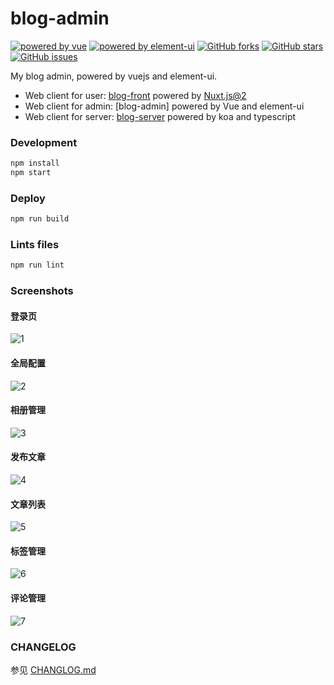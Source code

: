 [vue]: https://vuejs.org/
[vue-image]: https://img.shields.io/badge/Powered%20By-Vue-4fc08d.svg?style=flat-square
[element-ui]: http://element.eleme.io
[element-ui-image]: https://img.shields.io/badge/Powered%20By-elementui-409eff.svg?style=flat-square

# blog-admin

[![powered by vue][vue-image]][vue]
[![powered by element-ui][element-ui-image]][element-ui]
[![GitHub forks](https://img.shields.io/github/forks/Chance722/blog-admin.svg?style=flat-square)](https://github.com/Chance722/blog-admin/network/members)
[![GitHub stars](https://img.shields.io/github/stars/Chance722/blog-admin.svg?style=flat-square)](https://github.com/Chance722/blog-admin/stargazers)
[![GitHub issues](https://img.shields.io/github/issues/Chance722/blog-admin.svg?style=flat-square)](https://github.com/Chance722/blog-admin/issues)

My blog admin, powered by vuejs and element-ui.

* Web client for user: [blog-front](https://github.com/Chance722/blog-front) powered by [Nuxt.js@2](https://github.com/nuxt/nuxt.js)
* Web client for admin: [blog-admin] powered by Vue and element-ui
* Web client for server: [blog-server](https://github.com/Chance722/blog-admin) powered by koa and typescript

### Development

``` bash
npm install
npm start
```

### Deploy

``` bash
npm run build
```

### Lints files

``` bash
npm run lint
```

### Screenshots

#### 登录页

![1](https://user-images.githubusercontent.com/27771964/51316351-5d54e100-1a8f-11e9-8d3c-592c2b8d7ebb.png)

#### 全局配置

![2](https://user-images.githubusercontent.com/27771964/51316416-8d9c7f80-1a8f-11e9-89d8-c1c30451b700.png)

#### 相册管理

![3](https://user-images.githubusercontent.com/27771964/51316453-aefd6b80-1a8f-11e9-8a04-b4a082761f6d.png)

#### 发布文章

![4](https://user-images.githubusercontent.com/27771964/51316487-c89eb300-1a8f-11e9-9f75-db90a0e6d27c.png)

#### 文章列表

![5](https://user-images.githubusercontent.com/27771964/51316514-dfdda080-1a8f-11e9-9391-ddc5067ccce0.png)

#### 标签管理

![6](https://user-images.githubusercontent.com/27771964/51316544-f84dbb00-1a8f-11e9-9ef1-96b5842ebae1.png)

#### 评论管理

![7](https://user-images.githubusercontent.com/27771964/51316573-08659a80-1a90-11e9-9d0d-841ceecec0ad.png)


### CHANGELOG
参见 [CHANGLOG.md](https://github.com/Chance722/blog-admin/blob/master/CHANGELOG.md)
